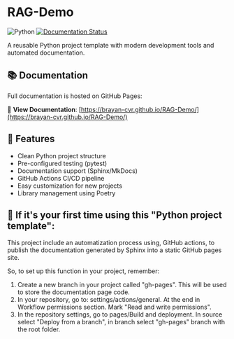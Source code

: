 # RAG-Demo

![Python](https://img.shields.io/badge/python-3.13%2B-blue)
[![Documentation Status](https://img.shields.io/badge/docs-latest-brightgreen)](https://brayan-cvr.github.io/RAG-Demo/)

A reusable Python project template with modern development tools and automated documentation.

## 📚 Documentation

Full documentation is hosted on GitHub Pages:

🔗 **View Documentation**: [https://brayan-cvr.github.io/RAG-Demo/](https://brayan-cvr.github.io/RAG-Demo/)

## 🚀 Features

- Clean Python project structure
- Pre-configured testing (pytest)
- Documentation support (Sphinx/MkDocs)
- GitHub Actions CI/CD pipeline
- Easy customization for new projects
- Library management using Poetry

## 🤖 If it's your first time using this "Python project template":

This project include an automatization process using, GitHub actions, to publish the documentation generated by Sphinx into a static GitHub pages site. 

So, to set up this function in your project, remember:

1. Create a new branch in your project called "gh-pages". This will be used to store the documentation page code.
2. In your repository, go to: settings/actions/general. At the end in Workflow permissions section. Mark "Read and write permissions".
3. In the repository settings, go to pages/Build and deployment. In source select "Deploy from a branch", in branch select "gh-pages" branch with the root folder.